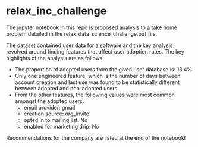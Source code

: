# relax_inc_challenge

The jupyter notebook in this repo is proposed analysis to a take home problem detailed in the relax_data_science_challenge.pdf file.

The dataset contained user data for a software and the key analysis revolved around finding features that affect user adoption rates.
The key highlights of the analysis are as follows:

* The proportion of adopted users from the given user database is: 13.4%
* Only one engineered feature, which is the number of days between account creation and last use was found to be statistically different between adopted and non-adopted users
* From the other features, the following values were most common amongst the adopted users:
  * email provider: gmail
  * creation source: org_invite
  * opted in to mailing list: No
  * enabled for marketing drip: No

Recommendations for the company are listed at the end of the notebook!
